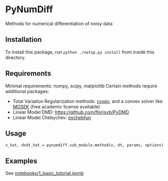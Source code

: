 # PyNumDiff
Methods for numerical differentiation of noisy data

## Installation
To install this package, run `python ./setup.py install` from inside this directory.

## Requirements
Minimal requirements: numpy, scipy, matplotlib
Certain methods require additional packages:
* Total Variation Regularization methods: [cvxpy](http://www.cvxpy.org/install/index.html), and a convex solver like [MOSEK](https://www.mosek.com/products/academic-licenses/) (free academic license available)
* Linear Model DMD: https://github.com/florisvb/PyDMD
* Linear Model Chebychev: [pychebfun](https://github.com/pychebfun/pychebfun/)

## Usage
`x_hat, dxdt_hat = pynumdiff.sub_module.method(x, dt, params, options)` 

## Examples
See [notebooks/1_basic_tutorial.ipynb](https://github.com/florisvb/PyNumDiff/blob/master/notebooks/1_basic_tutorial.ipynb)
